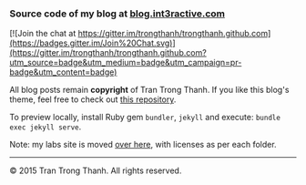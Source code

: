 ### Source code of my blog at [blog.int3ractive.com](http://blog.int3ractive.com)

[![Join the chat at https://gitter.im/trongthanh/trongthanh.github.com](https://badges.gitter.im/Join%20Chat.svg)](https://gitter.im/trongthanh/trongthanh.github.com?utm_source=badge&utm_medium=badge&utm_campaign=pr-badge&utm_content=badge)

All blog posts remain __copyright__ of Tran Trong Thanh. If you like this blog's theme, feel free to check out [this repository](https://github.com/trongthanh/startbootstrap-clean-blog-jekyll).

To preview locally, install Ruby gem `bundler`, `jekyll` and execute: `bundle exec jekyll serve`.

Note: my labs site is moved [over here](https://github.com/trongthanh/labs.int3ractive.com), with licenses as per each folder.

---
© 2015 Tran Trong Thanh. All rights reserved. 

